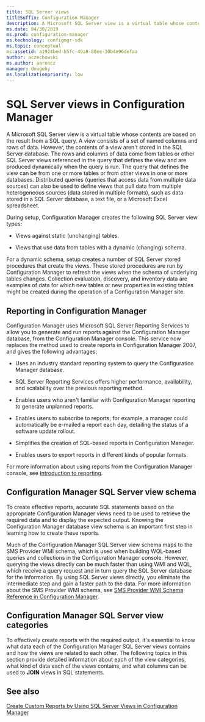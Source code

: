 ```yaml
---
title: SQL Server views
titleSuffix: Configuration Manager
description: A Microsoft SQL Server view is a virtual table whose contents are based on the result from a SQL query.
ms.date: 04/30/2019
ms.prod: configuration-manager
ms.technology: configmgr-sdk
ms.topic: conceptual
ms:assetid: a1924bed-b5fc-49a8-80ee-30b4e96defaa
author: aczechowski
ms.author: aaroncz
manager: dougebyms.localizationpriority: low
---
```


# SQL Server views in Configuration Manager

A Microsoft SQL Server view is a virtual table whose contents are based on the result from a SQL query. A view consists of a set of named columns and rows of data. However, the contents of a view aren't stored in the SQL Server database. The rows and columns of data come from tables or other SQL Server views referenced in the query that defines the view and are produced dynamically when the query is run. The query that defines the view can be from one or more tables or from other views in one or more databases. Distributed queries (queries that access data from multiple data sources) can also be used to define views that pull data from multiple heterogeneous sources (data stored in multiple formats), such as data stored in a SQL Server database, a text file, or a Microsoft Excel spreadsheet.

During setup, Configuration Manager creates the following SQL Server view types:

- Views against static (unchanging) tables.

- Views that use data from tables with a dynamic (changing) schema.

For a dynamic schema, setup creates a number of SQL Server stored procedures that create the views. These stored procedures are run by Configuration Manager to refresh the views when the schema of underlying tables changes. Collection evaluation, discovery, and inventory data are examples of data for which new tables or new properties in existing tables might be created during the operation of a Configuration Manager site.

## Reporting in Configuration Manager

Configuration Manager uses Microsoft SQL Server Reporting Services to allow you to generate and run reports against the Configuration Manager database, from the Configuration Manager console. This service now replaces the method used to create reports in Configuration Manager 2007, and gives the following advantages:

- Uses an industry standard reporting system to query the Configuration Manager database.

- SQL Server Reporting Services offers higher performance, availability, and scalability over the previous reporting method.

- Enables users who aren't familiar with Configuration Manager reporting to generate unplanned reports.

- Enables users to subscribe to reports; for example, a manager could automatically be e-mailed a report each day, detailing the status of a software update rollout.

- Simplifies the creation of SQL-based reports in Configuration Manager.

- Enables users to export reports in different kinds of popular formats.

For more information about using reports from the Configuration Manager console, see [Introduction to reporting](../../../../core/servers/manage/introduction-to-reporting.md).

## Configuration Manager SQL Server view schema

To create effective reports, accurate SQL statements based on the appropriate Configuration Manager views need to be used to retrieve the required data and to display the expected output. Knowing the Configuration Manager database view schema is an important first step in learning how to create these reports.

Much of the Configuration Manager SQL Server view schema maps to the SMS Provider WMI schema, which is used when building WQL-based queries and collections in the Configuration Manager console. However, querying the views directly can be much faster than using WMI and WQL, which receive a query request and in turn query the SQL Server database for the information. By using SQL Server views directly, you eliminate the intermediate step and gain a faster path to the data. For more information about the SMS Provider WMI schema, see [SMS Provider WMI Schema Reference in Configuration Manager](sms-provider-wmi-schema-reference-configuration-manager.md).

## Configuration Manager SQL Server view categories

To effectively create reports with the required output, it's essential to know what data each of the Configuration Manager SQL Server views contains and how the views are related to each other. The following topics in this section provide detailed information about each of the view categories, what kind of data each of the views contains, and what columns can be used to **JOIN** views in SQL statements.

## See also

[Create Custom Reports by Using SQL Server Views in Configuration Manager](create-custom-reports-using-sql-server-views.md)  
